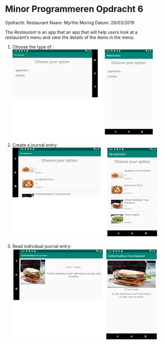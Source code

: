 # Minor Programmeren Opdracht 6
Opdracht: Restaurant 
Naam: Myrthe Moring
Datum: 26/03/2019

The *Restaurant* is an app that an app that will help users look at a restaurant’s menu and view the details of the items in the menu. 

1. Choose the type of :
![alt text](https://github.com/MyrtheMoring/Restaurant/blob/master/start.png "Choose type")

2. Create a journal entry:
![alt text](https://github.com/MyrtheMoring/Restaurant/blob/master/choice.png "Choose menu")

3. Read individual journal entry:
![alt text](https://github.com/MyrtheMoring/Restaurant/blob/master/chosen.png "Menu")




